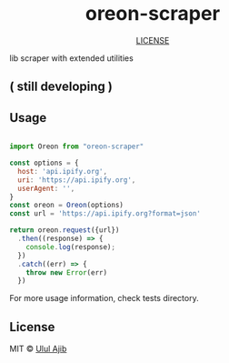 <big><h1 align="center">oreon-scraper</h1></big>


<p align="center">
  <a href="https://github.com/ululajib/oreon-scraper/blob/master/LICENSE">
    LICENSE
  </a>
</p>

lib scraper with extended utilities

## ( still developing )

## Usage

```js

import Oreon from "oreon-scraper"

const options = {
  host: 'api.ipify.org',
  uri: 'https://api.ipify.org',
  userAgent: '',
}
const oreon = Oreon(options)
const url = 'https://api.ipify.org?format=json'

return oreon.request({url})
  .then((response) => {
    console.log(response);
  })
  .catch((err) => {
    throw new Error(err)
  })

```

For more usage information, check tests directory.

## License

MIT © [Ulul Ajib](http://github.com/ululajib)
